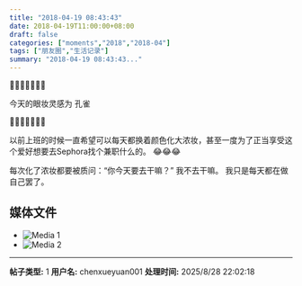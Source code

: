 ```yaml
---
title: "2018-04-19 08:43:43"
date: 2018-04-19T11:00:00+08:00
draft: false
categories: ["moments","2018","2018-04"]
tags: ["朋友圈","生活记录"]
summary: "2018-04-19 08:43:43..."
---
```


💙💚💛🧡💛💚💙

今天的眼妆灵感为 孔雀

💙💚💛🧡💛💚💙

以前上班的时候一直希望可以每天都换着颜色化大浓妆，甚至一度为了正当享受这个爱好想要去Sephora找个兼职什么的。
😂😂😂

每次化了浓妆都要被质问：“你今天要去干嘛？”
我不去干嘛。
我只是每天都在做自己罢了。

## 媒体文件

- ![Media 1](/Moments/photos/2018-04-19/201804190843430.jpg)
- ![Media 2](/Moments/photos/2018-04-19/201804190843431.jpg)

---

**帖子类型:** 1
**用户名:** chenxueyuan001
**处理时间:** 2025/8/28 22:02:18